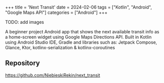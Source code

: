 +++
title = 'Next Transit'
date = 2024-02-06
tags = ["Kotlin", "Android", "Google Maps API"]
categories = ["Android"]
+++

TODO: add images

A beginner project Android app that shows the next available transit info as a home-screen widget using Google Maps Directions API. Built in Kotlin using Android Studio IDE, Gradle and libraries such as: Jetpack Compose, Glance, Ktor, kotlinx-serialization & kotlinx-coroutines

## Repository

<https://github.com/NiebieskiRekin/next_transit>
